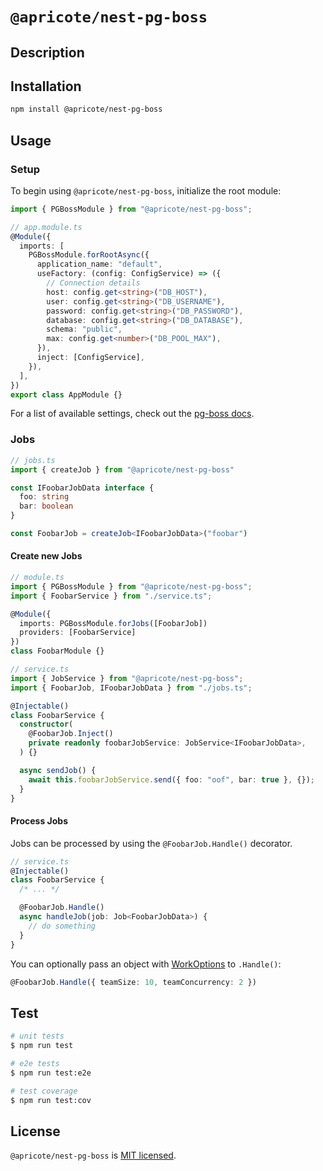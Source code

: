 # `@apricote/nest-pg-boss`

## Description

## Installation

```bash
npm install @apricote/nest-pg-boss
```

## Usage

### Setup

To begin using `@apricote/nest-pg-boss`, initialize the root module:

```ts
import { PGBossModule } from "@apricote/nest-pg-boss";

// app.module.ts
@Module({
  imports: [
    PGBossModule.forRootAsync({
      application_name: "default",
      useFactory: (config: ConfigService) => ({
        // Connection details
        host: config.get<string>("DB_HOST"),
        user: config.get<string>("DB_USERNAME"),
        password: config.get<string>("DB_PASSWORD"),
        database: config.get<string>("DB_DATABASE"),
        schema: "public",
        max: config.get<number>("DB_POOL_MAX"),
      }),
      inject: [ConfigService],
    }),
  ],
})
export class AppModule {}
```

For a list of available settings, check out the [pg-boss docs](https://github.com/timgit/pg-boss/blob/master/docs/readme.md#newoptions).

### Jobs

```typescript
// jobs.ts
import { createJob } from "@apricote/nest-pg-boss"

const IFoobarJobData interface {
  foo: string
  bar: boolean
}

const FoobarJob = createJob<IFoobarJobData>("foobar")
```

#### Create new Jobs

```typescript
// module.ts
import { PGBossModule } from "@apricote/nest-pg-boss";
import { FoobarService } from "./service.ts";

@Module({
  imports: PGBossModule.forJobs([FoobarJob])
  providers: [FoobarService]
})
class FoobarModule {}

```

```typescript
// service.ts
import { JobService } from "@apricote/nest-pg-boss";
import { FoobarJob, IFoobarJobData } from "./jobs.ts";

@Injectable()
class FoobarService {
  constructor(
    @FoobarJob.Inject()
    private readonly foobarJobService: JobService<IFoobarJobData>,
  ) {}

  async sendJob() {
    await this.foobarJobService.send({ foo: "oof", bar: true }, {});
  }
}
```

#### Process Jobs

Jobs can be processed by using the `@FoobarJob.Handle()` decorator.

```typescript
// service.ts
@Injectable()
class FoobarService {
  /* ... */

  @FoobarJob.Handle()
  async handleJob(job: Job<FoobarJobData>) {
    // do something
  }
}
```

You can optionally pass an object with [WorkOptions](https://github.com/timgit/pg-boss/blob/1f541263a906781efaf607f539340c9609db77df/types.d.ts#L119) to `.Handle()`:

```typescript
@FoobarJob.Handle({ teamSize: 10, teamConcurrency: 2 })
```

## Test

```bash
# unit tests
$ npm run test

# e2e tests
$ npm run test:e2e

# test coverage
$ npm run test:cov
```

## License

`@apricote/nest-pg-boss` is [MIT licensed](LICENSE).
